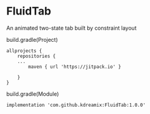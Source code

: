 # FluidTab
An animated two-state tab built by constraint layout

build.gradle(Project)
~~~~
allprojects {
    repositories {
   	...
        maven { url 'https://jitpack.io' }

    }
}
~~~~
build.gradle(Module)
~~~~
implementation 'com.github.kdreamix:FluidTab:1.0.0'
~~~~
